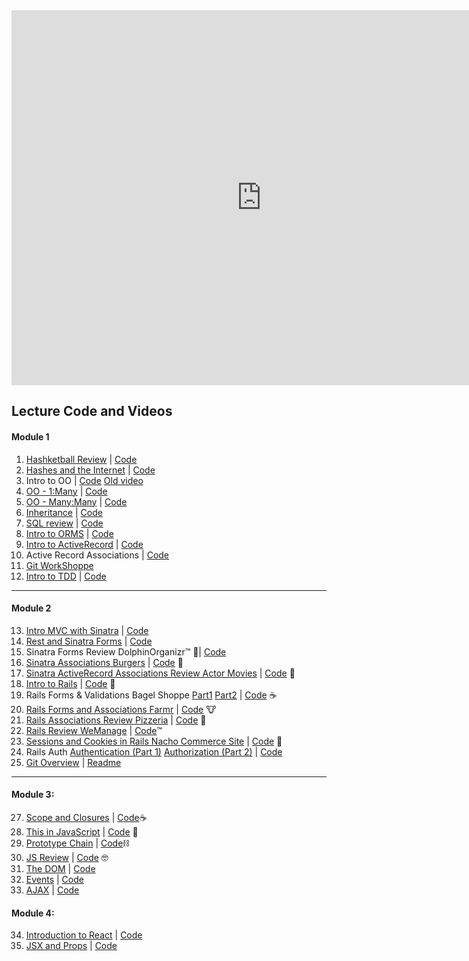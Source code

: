 <iframe src="https://calendar.google.com/calendar/embed?src=flatironschool.com_re5hqgkglc2joun275gd81a6ig%40group.calendar.google.com&ctz=America%2FNew_York" style="border: 0" width="800" height="600" frameborder="0" scrolling="no"></iframe>

## Lecture Code and Videos

#### Module 1
1. [Hashketball Review](https://youtu.be/_v6x8tWGcws) | [Code](https://github.com/learn-co-students/nyc-web-062518/tree/master/01-hashketball-review)
2. [Hashes and the Internet](https://youtu.be/eux23aSLarU) | [Code](https://github.com/learn-co-students/nyc-web-062518/tree/master/02-hashes-and-the-internet)
3. Intro to OO | [Code](https://github.com/learn-co-students/nyc-web-062518/tree/master/03-intro-oo) [Old video](https://www.youtube.com/watch?v=ScTVbtPcIkw)
4. [OO - 1:Many](https://youtu.be/auD-evtaWBA) | [Code](https://github.com/learn-co-students/nyc-web-062518/tree/master/04-one-to-many)
5. [OO - Many:Many](https://youtu.be/w8JgVD2EpTg) | [Code](https://github.com/learn-co-students/nyc-web-062518/tree/master/05-many-to-many)
6. [Inheritance](https://youtu.be/Cd4eoeNuGAU) | [Code](https://github.com/learn-co-students/nyc-web-062518/tree/master/06-inheritance)
7. [SQL review](https://youtu.be/RBGmdYuYbgg) | [Code](https://github.com/learn-co-students/nyc-web-062518/tree/master/07-sql-review)
8. [Intro to ORMS](https://www.youtube.com/watch?v=h545In-U0Q0&feature=youtu.be) | [Code](https://github.com/learn-co-students/nyc-web-062518/tree/master/08-intro-orms)
9. [Intro to ActiveRecord](https://youtu.be/SK5NAL0icwU) | [Code](https://github.com/learn-co-students/nyc-web-062518/tree/master/09-active-record-intro)
10. Active Record Associations | [Code](https://github.com/learn-co-students/nyc-web-062518/tree/master/10-active-record-associations)
11. [Git WorkShoppe](https://github.com/learn-co-students/nyc-web-062518/tree/master/11-git-workflow)
12. [Intro to TDD](https://www.youtube.com/watch?v=Yhjx1ie--Qw) | [Code](https://github.com/learn-co-students/nyc-web-062518/tree/master/12-intro-to-tdd)

---

#### Module 2
13. [Intro MVC with Sinatra](https://www.youtube.com/watch?v=ashEBVxwbYs) | [Code](https://github.com/learn-co-students/nyc-web-062518/tree/master/13-sinatra-mvc-intro-people)
15. [Rest and Sinatra Forms](https://www.youtube.com/watch?v=hXucgXZhEs4) | [Code](https://github.com/learn-co-students/nyc-web-062518/tree/master/14-sinatra-forms-rest)
16. Sinatra Forms Review DolphinOrganizr™️ 🐬| [Code](https://github.com/learn-co-students/nyc-web-062518/tree/master/15-sinatra-forms-review-dolphinorganizr)
17. [Sinatra Associations Burgers](https://www.youtube.com/watch?v=EMrHp5d3tTI) | [Code](https://github.com/learn-co-students/nyc-web-062518/tree/master/16-sinatra-active-record-relationships-burgers) 🍔
18. [Sinatra ActiveRecord Associations Review Actor Movies](https://www.youtube.com/watch?v=WtpSJy69Wcc) | [Code](https://github.com/learn-co-students/nyc-web-062518/tree/master/17-activerecord-sinatra-relationships-review-moviestarz) 🍿
19. [Intro to Rails](https://youtu.be/ZT2FeGiIFVk) | [Code](https://github.com/learn-co-students/nyc-web-062518/tree/master/18-intro-rails-donut-shop) 🍩
20. Rails Forms & Validations Bagel Shoppe [Part1](https://www.youtube.com/watch?v=HgUvzyCAsiU) [Part2](https://www.youtube.com/watch?v=6v9yH15uYCI) | [Code](https://github.com/learn-co-students/nyc-web-062518/tree/master/19-rails-forms-rest-validations-bagel-shop) ☕️
21. [Rails Forms and Associations Farmr](https://www.youtube.com/watch?v=a0R84PId4hE) | [Code](https://github.com/learn-co-students/nyc-web-062518/tree/master/20-rails-associations-farmr) 🐮
22. [Rails Associations Review Pizzeria](https://www.youtube.com/watch?v=mnqn6LAZtoA) | [Code](https://github.com/learn-co-students/nyc-web-062518/tree/master/21-rails-associations-review-pizzas) 🍕
23. [Rails Review WeManage](https://www.youtube.com/watch?v=2rSYY7t1ljE) | [Code](https://github.com/learn-co-students/nyc-web-062518/tree/master/22-rails-review-we-work-tm)™️
24. [Sessions and Cookies in Rails Nacho Commerce Site](https://www.youtube.com/watch?v=1gkSezbL6WQ) | [Code](https://github.com/learn-co-students/nyc-web-062518/tree/master/23-sessions-cookies-flavortown) 🧀
25. Rails Auth [Authentication (Part 1)](https://www.youtube.com/watch?v=6KaCa-LG7WQ) [Authorization (Part 2)](https://www.youtube.com/watch?v=Ai6DAKyKTvA) | [Code](https://github.com/learn-co-students/nyc-web-062518/tree/master/24-rails-auth)
25. [Git Overview](https://www.youtube.com/watch?v=0kb3D4XHzFg) | [Readme](https://github.com/learn-co-students/nyc-web-062518/tree/master/25-ye-olde-git-workshoppe)

---

#### Module 3:
27. [Scope and Closures](https://www.youtube.com/watch?v=fRI7V8AtyeM) | [Code](https://github.com/learn-co-students/nyc-web-062518/tree/master/26-scope-and-closures)☕️
28. [This in JavaScript](https://www.youtube.com/watch?v=4F7jDJiWAUI) | [Code](https://github.com/learn-co-students/nyc-web-062518/tree/master/27-this-is-javascript) 🤔
29. [Prototype Chain](https://www.youtube.com/watch?v=evKgyZvw5lE&feature=youtu.be) | [Code](https://github.com/learn-co-students/nyc-web-062518/tree/master/28-prototype-chain)⛓
30. [JS Review](https://www.youtube.com/watch?v=XdLPA-QAIZo) | [Code](https://github.com/learn-co-students/nyc-web-062518/tree/master/29-js-midweek-review) 🤓
31. [The DOM](https://youtu.be/-S60o1AMGzY) | [Code](https://github.com/learn-co-students/nyc-web-062518/tree/master/30-the-dom)
32. [Events](https://youtu.be/9itUnrpSzmM) | [Code](https://github.com/learn-co-students/nyc-web-062518/tree/master/31-js-events)
33. [AJAX](https://www.youtube.com/watch?v=c98Zi5OWlK8&feature=youtu.be) | [Code](https://github.com/learn-co-students/nyc-web-062518/tree/master/32-ajax)

#### Module 4:
34. [Introduction to React](https://www.youtube.com/watch?v=1pzWcMG_1Xk&feature=youtu.be) | [Code](https://github.com/learn-co-students/nyc-web-062518/tree/master/34-introduction-to-react)
35. [JSX and Props](https://www.youtube.com/watch?v=-CBSIIMqu4c&feature=youtu.be) | [Code](https://github.com/learn-co-students/nyc-web-062518/tree/master/35-react-jsx-pros-instaflat)
